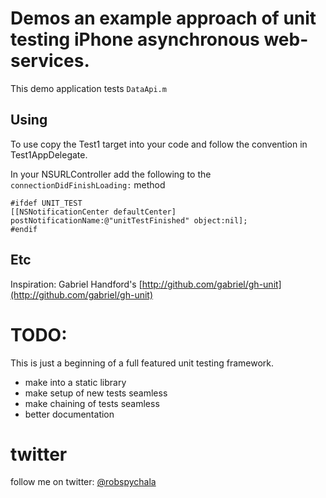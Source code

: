 # Demos an example approach of unit testing iPhone asynchronous web-services.

This demo application tests ``DataApi.m``

## Using

To use copy the Test1 target into your code and follow the convention in Test1AppDelegate.

In your NSURLController add the following to the ``connectionDidFinishLoading:`` method


	#ifdef UNIT_TEST
	[[NSNotificationCenter defaultCenter] postNotificationName:@"unitTestFinished" object:nil];
	#endif


## Etc

Inspiration: Gabriel Handford's [http://github.com/gabriel/gh-unit](http://github.com/gabriel/gh-unit)

# TODO:

This is just a beginning of a full featured unit testing framework.

- make into a static library
- make setup of new tests seamless
- make chaining of tests seamless
- better documentation


# twitter

follow me on twitter: [@robspychala](http://twitter.com/robspychala)